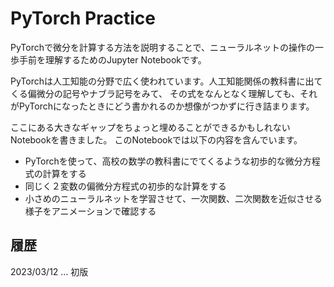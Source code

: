 # PyTorch Practice

PyTorchで微分を計算する方法を説明することで、ニューラルネットの操作の一歩手前を理解するためのJupyter Notebookです。

PyTorchは人工知能の分野で広く使われています。人工知能関係の教科書に出てくる偏微分の記号やナブラ記号をみて、
その式をなんとなく理解しても、それがPyTorchになったときにどう書かれるのか想像がつかずに行き詰まります。

ここにある大きなギャップをちょっと埋めることができるかもしれないNotebookを書きました。
このNotebookでは以下の内容を含んでいます。

- PyTorchを使って、高校の数学の教科書にでてくるような初歩的な微分方程式の計算をする
- 同じく２変数の偏微分方程式の初歩的な計算をする
- 小さめのニューラルネットを学習させて、一次関数、二次関数を近似させる様子をアニメーションで確認する

## 履歴

2023/03/12 ... 初版
